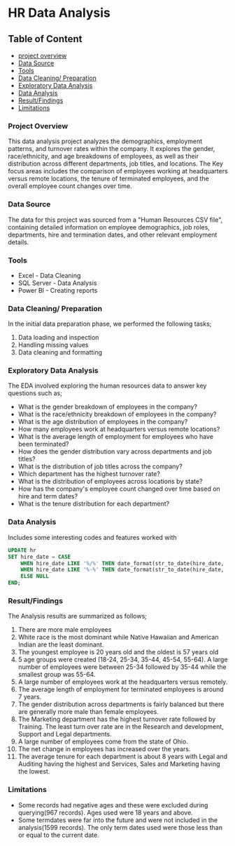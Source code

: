 # HR Data Analysis
## Table of Content 
- [project overview](#project-overview)
- [Data Source](#data-source)
- [Tools](#tools)
- [Data Cleaning/ Preparation](#data-cleaning/-preparation)
- [Exploratory Data Analysis](#exploratory-data-analysis)
- [Data Analysis](#data-analysis)
- [Result/Findings](#results/findings)
- [Limitations](#limitation)


### Project Overview
This data analysis project analyzes the demographics, employment patterns, and turnover rates within the company. It explores the gender, race/ethnicity, and age breakdowns of employees, as well as their distribution across different departments, job titles, and locations. The Key focus areas includes the comparison of employees working at headquarters versus remote locations, the tenure of terminated employees, and the overall employee count changes over time. 

### Data Source
The data for this project was sourced from a "Human Resources CSV file", containing detailed information on employee demographics, job roles, departments, hire and termination dates, and other relevant employment details.

### Tools 

- Excel - Data Cleaning 
- SQL Server - Data Analysis
- Power BI - Creating reports

### Data Cleaning/ Preparation 

In the initial data preparation phase, we performed the following tasks;
1. Data loading and inspection
2. Handling missing values
3. Data cleaning and formatting

### Exploratory Data Analysis 

The EDA involved exploring the human resources data to answer key questions such as;
-  What is the gender breakdown of employees in the company?
-  What is the race/ethnicity breakdown of employees in the company?
-  What is the age distribution of employees in the company?
-  How many employees work at headquarters versus remote locations?
-  What is the average length of employment for employees who have been terminated?
-  How does the gender distribution vary across departments and job titles?
-  What is the distribution of job titles across the company?
-  Which department has the highest turnover rate?
-  What is the distribution of employees across locations by state?
-  How has the company's employee count changed over time based on hire and term dates?
-  What is the tenure distribution for each department?


### Data Analysis 
Includes some interesting codes and features worked with 

```Sql
UPDATE hr
SET hire_date = CASE
	WHEN hire_date LIKE '%/%' THEN date_format(str_to_date(hire_date, '%m/%d/%Y'), '%Y-%m-%d')
    WHEN hire_date LIKE '%-%' THEN date_format(str_to_date(hire_date, '%m-%d-%Y'), '%Y-%m-%d')
    ELSE NULL
END;
```

### Result/Findings 
The Analysis results are summarized as follows; 

1. There are more male employees
2. White race is the most dominant while Native Hawaiian and American Indian are the least dominant.
3. The youngest employee is 20 years old and the oldest is 57 years old
4. 5 age groups were created (18-24, 25-34, 35-44, 45-54, 55-64). A large number of employees were between 25-34 followed by 35-44 while the smallest group was 55-64.
5. A large number of employees work at the headquarters versus remotely.
6. The average length of employment for terminated employees is around 7 years.
7. The gender distribution across departments is fairly balanced but there are generally more male than female employees.
8. The Marketing department has the highest turnover rate followed by Training. The least turn over rate are in the Research and development, Support and Legal departments.
9. A large number of employees come from the state of Ohio.
10. The net change in employees has increased over the years.
11. The average tenure for each department is about 8 years with Legal and Auditing having the highest and Services, Sales and Marketing having the lowest.

### Limitations 
- Some records had negative ages and these were excluded during querying(967 records). Ages used were 18 years and above.
- Some termdates were far into the future and were not included in the analysis(1599 records). The only term dates used were those less than or equal to the current date.



